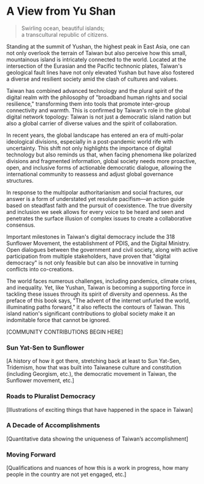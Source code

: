 # A View from Yu Shan

> Swirling ocean, beautiful islands;<br>
> a transcultural republic of citizens.

Standing at the summit of Yushan, the highest peak in East Asia, one can not only overlook the terrain of Taiwan but also perceive how this small, mountainous island is intricately connected to the world. Located at the intersection of the Eurasian and the Pacific technonic plates, Taiwan's geological fault lines have not only elevated Yushan but have also fostered a diverse and resilient society amid the clash of cultures and values.

Taiwan has combined advanced technology and the plural spirit of the digital realm with the philosophy of "broadband human rights and social resilience," transforming them into tools that promote inter-group connectivity and warmth. This is confirmed by Taiwan's role in the global digital network topology: Taiwan is not just a democratic island nation but also a global carrier of diverse values and the spirit of collaboration.

In recent years, the global landscape has entered an era of multi-polar ideological divisions, especially in a post-pandemic world rife with uncertainty. This shift not only highlights the importance of digital technology but also reminds us that, when facing phenomena like polarized divisions and fragmented information, global society needs more proactive, open, and inclusive forms of actionable democratic dialogue, allowing the international community to reassess and adjust global governance structures.

In response to the multipolar authoritarianism and social fractures, our answer is a form of understated yet resolute pacifism—an action guide based on steadfast faith and the pursuit of coexistence. The true diversity and inclusion we seek allows for every voice to be heard and seen and penetrates the surface illusion of complex issues to create a collaborative consensus.

Important milestones in Taiwan's digital democracy include the 318 Sunflower Movement, the establishment of PDIS, and the Digital Ministry. Open dialogues between the government and civil society, along with active participation from multiple stakeholders, have proven that "digital democracy" is not only feasible but can also be innovative in turning conflicts into co-creations.

The world faces numerous challenges, including pandemics, climate crises, and inequality. Yet, like Yushan, Taiwan is becoming a supporting force in tackling these issues through its spirit of diversity and openness. As the preface of this book says, "The advent of the internet unfurled the world, illuminating paths forward," it also reflects the contours of Taiwan. This island nation's significant contributions to global society make it an indomitable force that cannot be ignored.

[COMMUNITY CONTRIBUTIONS BEGIN HERE]

### Sun Yat-Sen to Sunflower

[A history of how it got there, stretching back at least to Sun Yat-Sen, Tridemism, how that was built into Taiwanese culture and constitution (including Georgism, etc.), the democratic movement in Taiwan, the Sunflower movement, etc.]

### Roads to Pluralist Democracy

[Illustrations of exciting things that have happened in the space in Taiwan]

### A Decade of Accomplishments

[Quantitative data showing the uniqueness of Taiwan’s accomplishment]

### Moving Forward

[Qualifications and nuances of how this is a work in progress, how many people in the country are not yet engaged, etc.]
